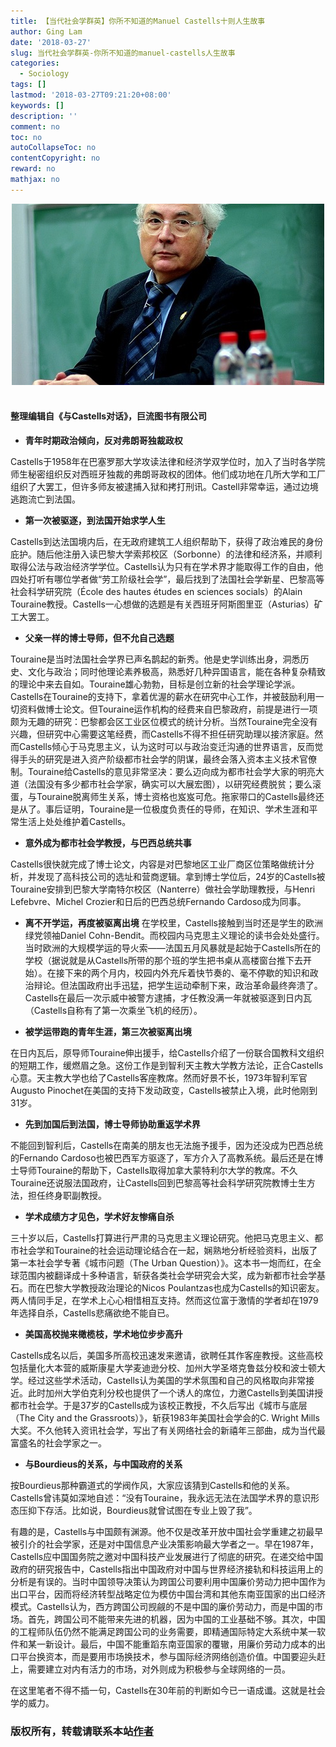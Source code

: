 ```yaml
---
title: 【当代社会学群英】你所不知道的Manuel Castells十则人生故事
author: Ging Lam
date: '2018-03-27'
slug: 当代社会学群英-你所不知道的manuel-castells人生故事
categories:
  - Sociology
tags: []
lastmod: '2018-03-27T09:21:20+08:00'
keywords: []
description: ''
comment: no
toc: no
autoCollapseToc: no
contentCopyright: no
reward: no
mathjax: no
---
```


<div align=center><img src="https://raw.githubusercontent.com/GingLam/Storage/master/castells.jpg"></div></br>


#### **整理编辑自《与Castells对话》，巨流图书有限公司**

* **青年时期政治倾向，反对弗朗哥独裁政权**

Castells于1958年在巴塞罗那大学攻读法律和经济学双学位时，加入了当时各学院师生秘密组织反对西班牙独裁的弗朗哥政权的团体。他们成功地在几所大学和工厂组织了大罢工，但许多师友被逮捕入狱和拷打刑讯。Castell非常幸运，通过边境逃跑流亡到法国。

* **第一次被驱逐，到法国开始求学人生**

Castells到达法国境内后，在无政府建筑工人组织帮助下，获得了政治难民的身份庇护。随后他注册入读巴黎大学索邦校区（Sorbonne）的法律和经济系，并顺利取得公法与政治经济学学位。Castells认为只有在学术界才能取得工作的自由，他四处打听有哪位学者做“劳工阶级社会学”，最后找到了法国社会学新星、巴黎高等社会科学研究院（École des hautes études en sciences socials）的Alain Touraine教授。Castells一心想做的选题是有关西班牙阿斯图里亚（Asturias）矿工大罢工。

* **父亲一样的博士导师，但不允自己选题**

Touraine是当时法国社会学界已声名鹊起的新秀。他是史学训练出身，洞悉历史、文化与政治；同时他理论素养极高，熟悉好几种异国语言，能在各种复杂精致的理论中来去自如。Touraine雄心勃勃，目标是创立新的社会学理论学派。Castells在Touraine的支持下，拿着优渥的薪水在研究中心工作，并被鼓励利用一切资料做博士论文。但Touraine运作机构的经费来自巴黎政府，前提是进行一项颇为无趣的研究：巴黎都会区工业区位模式的统计分析。当然Touraine完全没有兴趣，但研究中心需要这笔经费，而Castells不得不担任研究助理以接济家庭。然而Castells倾心于马克思主义，认为这时可以与政治变迁沟通的世界语言，反而觉得手头的研究是进入资产阶级都市社会学的阴谋，最终会落入资本主义技术官僚制。Touraine给Castells的意见非常坚决：要么迈向成为都市社会学大家的明亮大道（法国没有多少都市社会学家，确实可以大展宏图），以研究经费脱贫；要么滚蛋，与Touraine脱离师生关系，博士资格也岌岌可危。拖家带口的Castells最终还是从了。事后证明，Touraine是一位极度负责任的导师，在知识、学术生涯和平常生活上处处维护着Castells。

* **意外成为都市社会学教授，与巴西总统共事**

Castells很快就完成了博士论文，内容是对巴黎地区工业厂商区位策略做统计分析，并发现了高科技公司的选址和营商逻辑。拿到博士学位后，24岁的Castells被Touraine安排到巴黎大学南特尔校区（Nanterre）做社会学助理教授，与Henri Lefebvre、Michel Crozier和日后的巴西总统Fernando Cardoso成为同事。

* **离不开学运，再度被驱离出境**
在学校里，Castells接触到当时还是学生的欧洲绿党领袖Daniel Cohn-Bendit。而校园内马克思主义理论的读书会处处盛行。当时欧洲的大规模学运的导火索——法国五月风暴就是起始于Castells所在的学校（据说就是从Castells所带的那个班的学生把书桌从高楼窗台推下去开始）。在接下来的两个月内，校园内外充斥着快节奏的、毫不停歇的知识和政治辩论。但法国政府出手迅猛，把学生运动牵制下来，政治革命最终奔溃了。Castells在最后一次示威中被警方逮捕，才任教没满一年就被驱逐到日内瓦（Castells自称有了第一次乘坐飞机的经历）。

* **被学运带跑的青年生涯，第三次被驱离出境**

在日内瓦后，原导师Touraine伸出援手，给Castells介绍了一份联合国教科文组织的短期工作，缓燃眉之急。这份工作是到智利天主教大学教方法论，正合Castells心意。天主教大学也给了Castells客座教席。然而好景不长，1973年智利军官Augusto Pinochet在美国的支持下发动政变，Castells被禁止入境，此时他刚到31岁。

* **先到加国后到法国，博士导师协助重返学术界**

不能回到智利后，Castells在南美的朋友也无法施予援手，因为还没成为巴西总统的Fernando Cardoso也被巴西军方驱逐了，军方介入了高教系统。最后还是在博士导师Touraine的帮助下，Castells取得加拿大蒙特利尔大学的教席。不久Touraine还说服法国政府，让Castells回到巴黎高等社会科学研究院教博士生方法，担任终身职副教授。

* **学术成绩方才见色，学术好友惨痛自杀**

三十岁以后，Castells打算进行严肃的马克思主义理论研究。他把马克思主义、都市社会学和Touraine的社会运动理论结合在一起，娴熟地分析经验资料，出版了第一本社会学专著《城市问题（The Urban Question）》。这本书一炮而红，在全球范围内被翻译成十多种语言，斩获各类社会学研究会大奖，成为新都市社会学基石。而在巴黎大学教授政治理论的Nicos Poulantzas也成为Castells的知识密友。两人情同手足，在学术上心心相惜相互支持。然而这位富于激情的学者却在1979年选择自杀，Castells悲痛欲绝不能自已。

* **美国高校抛来橄榄枝，学术地位步步高升**

Castells成名以后，美国多所高校迅速发来邀请，欲聘任其作客座教授。这些高校包括量化大本营的威斯康星大学麦迪逊分校、加州大学圣塔克鲁兹分校和波士顿大学。经过这些学术活动，Castells认为美国的学术氛围和自己的风格取向非常接近。此时加州大学伯克利分校也提供了一个诱人的席位，力邀Castells到美国讲授都市社会学。于是37岁的Castells成为该校正教授，不久后写出《城市与底层（The City and the Grassroots）》，斩获1983年美国社会学会的C. Wright Mills大奖。不久他转入资讯社会学，写出了有关网络社会的新禧年三部曲，成为当代最富盛名的社会学家之一。

* **与Bourdieus的关系，与中国政府的关系**

按Bourdieus那种霸道式的学阀作风，大家应该猜到Castells和他的关系。Castells曾讳莫如深地自述：“没有Touraine，我永远无法在法国学术界的意识形态压抑下存活。比如说，Bourdieus就曾试图在专业上毁了我”。

有趣的是，Castells与中国颇有渊源。他不仅是改革开放中国社会学重建之初最早被引介的社会学家，还是对中国信息产业决策影响最大学者之一。早在1987年，Castells应中国国务院之邀对中国科技产业发展进行了彻底的研究。在递交给中国政府的研究报告中，Castells指出中国政府对中国与世界经济接轨和科技运用上的分析是有误的。当时中国领导决策认为跨国公司要利用中国廉价劳动力把中国作为出口平台，因而将经济转型战略定位为模仿中国台湾和其他东南亚国家的出口经济模式。Castells认为，西方跨国公司觊觎的不是中国的廉价劳动力，而是中国的市场。首先，跨国公司不能带来先进的机器，因为中国的工业基础不够。其次，中国的工程师队伍仍然不能满足跨国公司的业务需要，即精通国际特定大系统中某一软件和某一新设计。最后，中国不能重蹈东南亚国家的覆辙，用廉价劳动力成本的出口平台换资本，而是要用市场换技术，参与国际经济网络创造价值。中国要迎头赶上，需要建立对内有活力的市场，对外则成为积极参与全球网络的一员。

在这里笔者不得不插一句，Castells在30年前的判断如今已一语成谶。这就是社会学的威力。

### 版权所有，转载请联系本站[作者](mailto:linj83@mail2.sysu.edu.cn)




